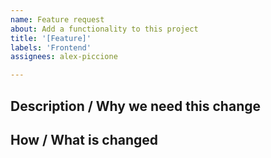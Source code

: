 ```yaml
---
name: Feature request
about: Add a functionality to this project
title: '[Feature]'
labels: 'Frontend'
assignees: alex-piccione

---
```

## Description / Why we need this change


## How / What is changed


